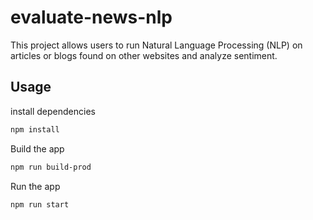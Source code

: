 # evaluate-news-nlp

This project allows users to run Natural Language Processing (NLP) on articles or blogs found on other websites and analyze sentiment.


## Usage

install dependencies
```bash
npm install
```

Build the app
```bash
npm run build-prod
```

Run the app
```bash
npm run start
```
